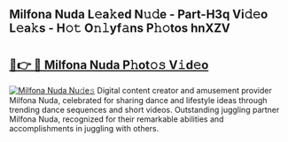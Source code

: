 ## Milfona Nuda L𝚎a𝚔ed N𝚞𝚍e - Part-H3q Vi𝚍𝚎o L𝚎a𝚔s - H𝚘𝚝 O𝚗𝚕yf𝚊ns P𝚑𝚘tos hnXZV

# <h2><a href="http://kf6bfa7.oniu.top/?m=Milfona+Nuda">🔗👉 🔴 Milfona Nuda P𝚑ot𝚘𝚜 V𝚒d𝚎o</a></h2>

[![Milfona Nuda Nu𝚍e𝚜](https://i.imgur.com/0qMVB7G.gif)](http://kf6bfa7.oniu.top/?m=Milfona+Nuda)
Digital content creator and amusement provider Milfona Nuda, celebrated for sharing dance and lifestyle ideas through trending dance sequences and short videos. Outstanding juggling partner Milfona Nuda, recognized for their remarkable abilities and accomplishments in juggling with others.  

